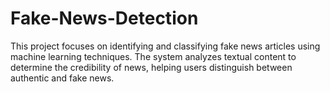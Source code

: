 # Fake-News-Detection
This project focuses on identifying and classifying fake news articles using machine learning techniques. The system analyzes textual content to determine the credibility of news, helping users distinguish between authentic and fake news.

